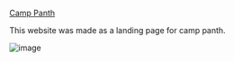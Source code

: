 [Camp Panth](https://panth.camp/)

This website was made as a landing page for camp panth.

![image](https://user-images.githubusercontent.com/73843250/188718455-b9fe4490-23d7-4c4a-8f8f-7565c1b3cded.png)
